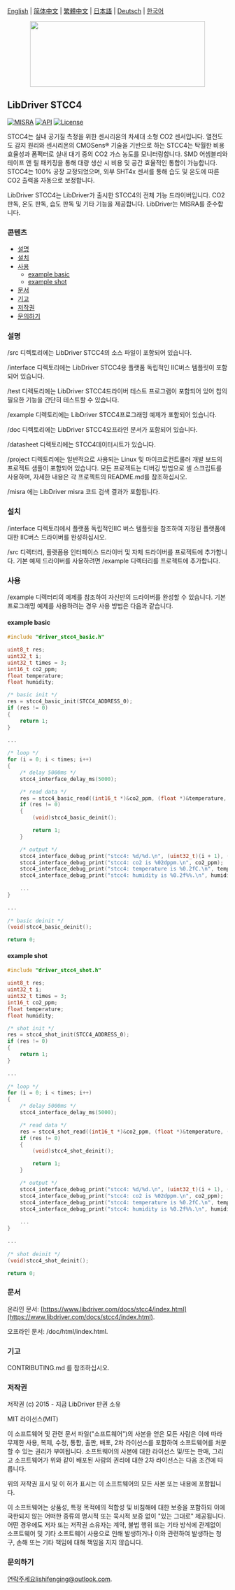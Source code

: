 [English](/README.md) | [ 简体中文](/README_zh-Hans.md) | [繁體中文](/README_zh-Hant.md) | [日本語](/README_ja.md) | [Deutsch](/README_de.md) | [한국어](/README_ko.md)

<div align=center>
<img src="/doc/image/logo.svg" width="400" height="150"/>
</div>

## LibDriver STCC4

[![MISRA](https://img.shields.io/badge/misra-compliant-brightgreen.svg)](/misra/README.md) [![API](https://img.shields.io/badge/api-reference-blue.svg)](https://www.libdriver.com/docs/stcc4/index.html) [![License](https://img.shields.io/badge/license-MIT-brightgreen.svg)](/LICENSE)

STCC4는 실내 공기질 측정을 위한 센시리온의 차세대 소형 CO2 센서입니다. 열전도도 감지 원리와 센시리온의 CMOSens® 기술을 기반으로 하는 STCC4는 탁월한 비용 효율성과 폼팩터로 실내 대기 중의 CO2 가스 농도를 모니터링합니다. SMD 어셈블리와 테이프 앤 릴 패키징을 통해 대량 생산 시 비용 및 공간 효율적인 통합이 가능합니다. STCC4는 100% 공장 교정되었으며, 외부 SHT4x 센서를 통해 습도 및 온도에 따른 CO2 출력을 자동으로 보정합니다.

LibDriver STCC4는 LibDriver가 출시한 STCC4의 전체 기능 드라이버입니다. CO2 판독, 온도 판독, 습도 판독 및 기타 기능을 제공합니다. LibDriver는 MISRA를 준수합니다.

### 콘텐츠

  - [설명](#설명)
  - [설치](#설치)
  - [사용](#사용)
    - [example basic](#example-basic)
    - [example shot](#example-shot)
  - [문서](#문서)
  - [기고](#기고)
  - [저작권](#저작권)
  - [문의하기](#문의하기)

### 설명

/src 디렉토리에는 LibDriver STCC4의 소스 파일이 포함되어 있습니다.

/interface 디렉토리에는 LibDriver STCC4용 플랫폼 독립적인 IIC버스 템플릿이 포함되어 있습니다.

/test 디렉토리에는 LibDriver STCC4드라이버 테스트 프로그램이 포함되어 있어 칩의 필요한 기능을 간단히 테스트할 수 있습니다.

/example 디렉토리에는 LibDriver STCC4프로그래밍 예제가 포함되어 있습니다.

/doc 디렉토리에는 LibDriver STCC4오프라인 문서가 포함되어 있습니다.

/datasheet 디렉토리에는 STCC4데이터시트가 있습니다.

/project 디렉토리에는 일반적으로 사용되는 Linux 및 마이크로컨트롤러 개발 보드의 프로젝트 샘플이 포함되어 있습니다. 모든 프로젝트는 디버깅 방법으로 셸 스크립트를 사용하며, 자세한 내용은 각 프로젝트의 README.md를 참조하십시오.

/misra 에는 LibDriver misra 코드 검색 결과가 포함됩니다.

### 설치

/interface 디렉토리에서 플랫폼 독립적인IIC 버스 템플릿을 참조하여 지정된 플랫폼에 대한 IIC버스 드라이버를 완성하십시오.

/src 디렉터리, 플랫폼용 인터페이스 드라이버 및 자체 드라이버를 프로젝트에 추가합니다. 기본 예제 드라이버를 사용하려면 /example 디렉터리를 프로젝트에 추가합니다.

### 사용

/example 디렉터리의 예제를 참조하여 자신만의 드라이버를 완성할 수 있습니다. 기본 프로그래밍 예제를 사용하려는 경우 사용 방법은 다음과 같습니다.

#### example basic

```C
#include "driver_stcc4_basic.h"

uint8_t res;
uint32_t i;
uint32_t times = 3;
int16_t co2_ppm;
float temperature;
float humidity;

/* basic init */
res = stcc4_basic_init(STCC4_ADDRESS_0);
if (res != 0)
{
    return 1;
}

...
    
/* loop */
for (i = 0; i < times; i++)
{
    /* delay 5000ms */
    stcc4_interface_delay_ms(5000);

    /* read data */
    res = stcc4_basic_read((int16_t *)&co2_ppm, (float *)&temperature, (float *)&humidity);
    if (res != 0)
    {
        (void)stcc4_basic_deinit();

        return 1;
    }

    /* output */
    stcc4_interface_debug_print("stcc4: %d/%d.\n", (uint32_t)(i + 1), (uint32_t)times);
    stcc4_interface_debug_print("stcc4: co2 is %02dppm.\n", co2_ppm);
    stcc4_interface_debug_print("stcc4: temperature is %0.2fC.\n", temperature);
    stcc4_interface_debug_print("stcc4: humidity is %0.2f%%.\n", humidity);
    
    ...
}

...
    
/* basic deinit */
(void)stcc4_basic_deinit();

return 0;
```
#### example shot

```C
#include "driver_stcc4_shot.h"

uint8_t res;
uint32_t i;
uint32_t times = 3;
int16_t co2_ppm;
float temperature;
float humidity;

/* shot init */
res = stcc4_shot_init(STCC4_ADDRESS_0);
if (res != 0)
{
    return 1;
}

...
    
/* loop */
for (i = 0; i < times; i++)
{
    /* delay 5000ms */
    stcc4_interface_delay_ms(5000);

    /* read data */
    res = stcc4_shot_read((int16_t *)&co2_ppm, (float *)&temperature, (float *)&humidity);
    if (res != 0)
    {
        (void)stcc4_shot_deinit();

        return 1;
    }

    /* output */
    stcc4_interface_debug_print("stcc4: %d/%d.\n", (uint32_t)(i + 1), (uint32_t)times);
    stcc4_interface_debug_print("stcc4: co2 is %02dppm.\n", co2_ppm);
    stcc4_interface_debug_print("stcc4: temperature is %0.2fC.\n", temperature);
    stcc4_interface_debug_print("stcc4: humidity is %0.2f%%.\n", humidity);
    
    ...
}

...
    
/* shot deinit */
(void)stcc4_shot_deinit();

return 0;
```
### 문서

온라인 문서: [https://www.libdriver.com/docs/stcc4/index.html](https://www.libdriver.com/docs/stcc4/index.html).

오프라인 문서: /doc/html/index.html.

### 기고

CONTRIBUTING.md 를 참조하십시오.

### 저작권

저작권 (c) 2015 - 지금 LibDriver 판권 소유

MIT 라이선스(MIT)

이 소프트웨어 및 관련 문서 파일("소프트웨어")의 사본을 얻은 모든 사람은 이에 따라 무제한 사용, 복제, 수정, 통합, 출판, 배포, 2차 라이선스를 포함하여 소프트웨어를 처분할 수 있는 권리가 부여됩니다. 소프트웨어의 사본에 대한 라이선스 및/또는 판매, 그리고 소프트웨어가 위와 같이 배포된 사람의 권리에 대한 2차 라이선스는 다음 조건에 따릅니다.

위의 저작권 표시 및 이 허가 표시는 이 소프트웨어의 모든 사본 또는 내용에 포함됩니다.

이 소프트웨어는 상품성, 특정 목적에의 적합성 및 비침해에 대한 보증을 포함하되 이에 국한되지 않는 어떠한 종류의 명시적 또는 묵시적 보증 없이 "있는 그대로" 제공됩니다. 어떤 경우에도 저자 또는 저작권 소유자는 계약, 불법 행위 또는 기타 방식에 관계없이 소프트웨어 및 기타 소프트웨어 사용으로 인해 발생하거나 이와 관련하여 발생하는 청구, 손해 또는 기타 책임에 대해 책임을 지지 않습니다.

### 문의하기

연락주세요lishifenging@outlook.com.